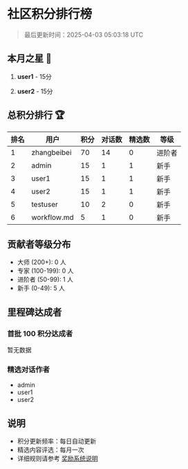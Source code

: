 # 社区积分排行榜

> 最后更新时间：2025-04-03 05:03:18 UTC

## 本月之星 🌟

1. **user1** - 15分

2. **user2** - 15分

## 总积分排行 🏆

| 排名 | 用户 | 积分 | 对话数 | 精选数 | 等级 |
|-----|------|-----|--------|--------|------|
| 1 | zhangbeibei | 70 | 14 | 0 | 进阶者 |
| 2 | admin | 15 | 1 | 1 | 新手 |
| 3 | user1 | 15 | 1 | 1 | 新手 |
| 4 | user2 | 15 | 1 | 1 | 新手 |
| 5 | testuser | 10 | 2 | 0 | 新手 |
| 6 | workflow.md | 5 | 1 | 0 | 新手 |

## 贡献者等级分布

- 大师 (200+): 0 人
- 专家 (100-199): 0 人
- 进阶者 (50-99): 1 人
- 新手 (0-49): 5 人

## 里程碑达成者

### 首批 100 积分达成者
暂无数据

### 精选对话作者
- admin
- user1
- user2

## 说明

- 积分更新频率：每日自动更新
- 精选内容评选：每月一次
- 详细规则请参考 [奖励系统说明](../REWARD_SYSTEM.md)
